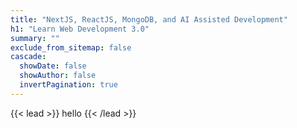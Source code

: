```yaml
---
title: "NextJS, ReactJS, MongoDB, and AI Assisted Development"
h1: "Learn Web Development 3.0"
summary: ""
exclude_from_sitemap: false
cascade:
  showDate: false
  showAuthor: false
  invertPagination: true
---
```

{{< lead >}}
hello
{{< /lead >}}
